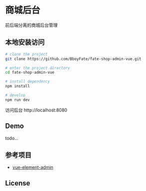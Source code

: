 # 商城后台
前后端分离的商城后台管理

## 本地安装访问

```bash
# clone the project
git clone https://github.com/BboyFate/fate-shop-admin-vue.git

# enter the project directory
cd fate-shop-admin-vue

# install dependency
npm install

# develop
npm run dev
```

访问后台 http://localhost:8080

## Demo

todo...

## 参考项目

- [vue-element-admin](https://github.com/PanJiaChen/vue-element-admin)

## License

